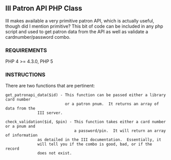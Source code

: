 ## III Patron API PHP Class

III makes available a very primitive patron API, which is actually useful, though did I mention primitive?  This bit of code can be included in any php script and used to get patron data from the API as well as validate a cardnumber/password combo.

### REQUIREMENTS

PHP 4 >= 4.3.0, PHP 5

### INSTRUCTIONS

There are two functions that are pertinent:

    get_patronapi_data($id) - This function can be passed either a library card number 
                              or a patron pnum.  It returns an array of data from the 
			      III server.

    check_validation($id, $pin) - This function takes either a card number or a pnum and
                                  a password/pin.  It will return an array of information
				  as detailed in the III documentation.  Essentially, it
				  will tell you if the combo is good, bad, or if the record
				  does not exist.
